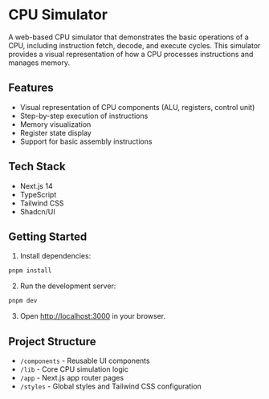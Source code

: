 # CPU Simulator

A web-based CPU simulator that demonstrates the basic operations of a CPU, including instruction fetch, decode, and execute cycles. This simulator provides a visual representation of how a CPU processes instructions and manages memory.

## Features

- Visual representation of CPU components (ALU, registers, control unit)
- Step-by-step execution of instructions
- Memory visualization
- Register state display
- Support for basic assembly instructions

## Tech Stack

- Next.js 14
- TypeScript
- Tailwind CSS
- Shadcn/UI

## Getting Started

1. Install dependencies:
```bash
pnpm install
```

2. Run the development server:
```bash
pnpm dev
```

3. Open [http://localhost:3000](http://localhost:3000) in your browser.

## Project Structure

- `/components` - Reusable UI components
- `/lib` - Core CPU simulation logic
- `/app` - Next.js app router pages
- `/styles` - Global styles and Tailwind CSS configuration 